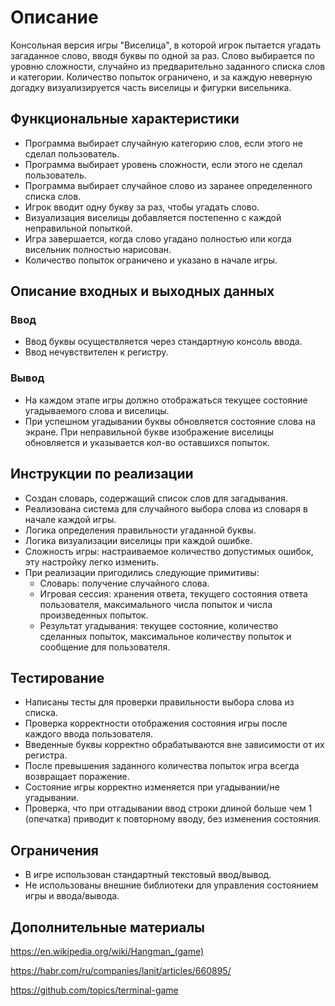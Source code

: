 # Описание
Консольная версия игры "Виселица", в которой игрок пытается угадать загаданное слово, вводя буквы по одной за раз. Слово выбирается по уровню сложности, случайно из предварительно заданного списка слов и категории. Количество попыток ограничено, и за каждую неверную догадку визуализируется часть виселицы и фигурки висельника.

## Функциональные характеристики
* Программа выбирает случайную категорию слов, если этого не сделал пользователь.
* Программа выбирает уровень сложности, если этого не сделал пользователь.
* Программа выбирает случайное слово из заранее определенного списка слов.
* Игрок вводит одну букву за раз, чтобы угадать слово.
* Визуализация виселицы добавляется постепенно с каждой неправильной попыткой.
* Игра завершается, когда слово угадано полностью или когда висельник полностью нарисован.
* Количество попыток ограничено и указано в начале игры.

## Описание входных и выходных данных
### Ввод
* Ввод буквы осуществляется через стандартную консоль ввода.
* Ввод нечувствителен к регистру.
### Вывод
* На каждом этапе игры должно отображаться текущее состояние угадываемого слова и виселицы.
* При успешном угадывании буквы обновляется состояние слова на экране.
При неправильной букве изображение виселицы обновляется и указывается кол-во оставшихся попыток.

## Инструкции по реализации
* Создан словарь, содержащий список слов для загадывания.
* Реализована система для случайного выбора слова из словаря в начале каждой игры.
* Логика определения правильности угаданной буквы.
* Логика визуализации виселицы при каждой ошибке.
* Сложность игры: настраиваемое количество допустимых ошибок, эту настройку легко изменить.
* При реализации пригодились следующие примитивы:
  - Словарь: получение случайного слова.
  - Игровая сессия: хранения ответа, текущего состояния ответа пользователя, максимального числа попыток и числа произведенных попыток.
  - Результат угадывания: текущее состояние, количество сделанных попыток, максимальное количеству попыток и сообщение для пользователя.

## Тестирование
* Написаны тесты для проверки правильности выбора слова из списка.
* Проверка корректности отображения состояния игры после каждого ввода пользователя.
* Введенные буквы корректно обрабатываются вне зависимости от их регистра.
* После превышения заданного количества попыток игра всегда возвращает поражение.
* Состояние игры корректно изменяется при угадывании/не угадывании.
* Проверка, что при отгадывании ввод строки длиной больше чем 1 (опечатка) приводит к повторному вводу, без изменения состояния.

## Ограничения 
* В игре использован стандартный текстовый ввод/вывод.
* Не использованы внешние библиотеки для управления состоянием игры и ввода/вывода.

## Дополнительные материалы
https://en.wikipedia.org/wiki/Hangman_(game)

https://habr.com/ru/companies/lanit/articles/660895/

https://github.com/topics/terminal-game
